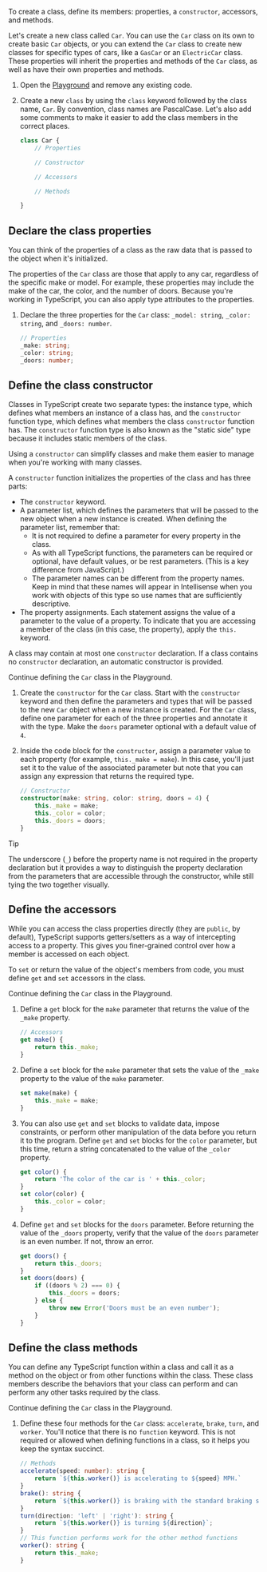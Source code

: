 To create a class, define its members: properties, a `constructor`, accessors, and methods.

Let's create a new class called `Car`. You can use the `Car` class on its own to create basic `Car` objects, or you can extend the `Car` class to create new classes for specific types of cars, like a `GasCar` or an `ElectricCar` class. These properties will inherit the properties and methods of the `Car` class, as well as have their own properties and methods.

1. Open the [Playground](https://www.typescriptlang.org/play) and remove any existing code.
1. Create a new `class` by using the `class` keyword followed by the class name, `Car`. By convention, class names are PascalCase. Let's also add some comments to make it easier to add the class members in the correct places.

    ```typescript
    class Car {
        // Properties
    
        // Constructor
    
        // Accessors
    
        // Methods
    
    }
    ```

## Declare the class properties

You can think of the properties of a class as the raw data that is passed to the object when it's initialized.

The properties of the `Car` class are those that apply to any car, regardless of the specific make or model. For example, these properties may include the make of the car, the color, and the number of doors. Because you're working in TypeScript, you can also apply type attributes to the properties.

1. Declare the three properties for the `Car` class: `_model: string`, `_color: string`, and `_doors: number`.

    ```typescript
    // Properties
    _make: string;
    _color: string;
    _doors: number;
    ```

## Define the class constructor

Classes in TypeScript create two separate types: the instance type, which defines what members an instance of a class has, and the `constructor` function type, which defines what members the class `constructor` function has. The `constructor` function type is also known as the "static side" type because it includes static members of the class.

Using a `constructor` can simplify classes and make them easier to manage when you're working with many classes.

A `constructor` function initializes the properties of the class and has three parts:

- The `constructor` keyword.
- A parameter list, which defines the parameters that will be passed to the new object when a new instance is created. When defining the parameter list, remember that:
  - It is not required to define a parameter for every property in the class.
  - As with all TypeScript functions, the parameters can be required or optional, have default values, or be rest parameters. (This is a key difference from JavaScript.)
  - The parameter names can be different from the property names. Keep in mind that these names will appear in Intellisense when you work with objects of this type so use names that are sufficiently descriptive.
- The property assignments. Each statement assigns the value of a parameter to the value of a property. To indicate that you are accessing a member of the class (in this case, the property), apply the `this.` keyword.

A class may contain at most one `constructor` declaration. If a class contains no `constructor` declaration, an automatic constructor is provided.

Continue defining the `Car` class in the Playground.

1. Create the `constructor` for the `Car` class. Start with the `constructor` keyword and then define the parameters and types that will be passed to the new `Car` object when a new instance is created. For the `Car` class, define one parameter for each of the three properties and annotate it with the type. Make the `doors` parameter optional with a default value of `4`.
1. Inside the code block for the `constructor`, assign a parameter value to each property (for example, `this._make = make`). In this case, you'll just set it to the value of the associated parameter but note that you can assign any expression that returns the required type.

    ```typescript
    // Constructor
    constructor(make: string, color: string, doors = 4) {
        this._make = make;
        this._color = color;
        this._doors = doors;
    }
    ```

> [!TIP]
> The underscore (`_`) before the property name is not required in the property declaration but it provides a way to distinguish the property declaration from the parameters that are accessible through the constructor, while still tying the two together visually.

## Define the accessors

While you can access the class properties directly (they are `public`, by default), TypeScript supports getters/setters as a way of intercepting access to a property. This gives you finer-grained control over how a member is accessed on each object.

To `set` or return the value of the object's members from code, you must define `get` and `set` accessors in the class.

Continue defining the `Car` class in the Playground.

1. Define a `get` block for the `make` parameter that returns the value of the `_make` property.

    ```typescript
    // Accessors
    get make() {
        return this._make;
    }
    ```

1. Define a `set` block for the `make` parameter that sets the value of the `_make` property to the value of the `make` parameter.

    ```typescript
    set make(make) {
        this._make = make;
    }
    ```

1. You can also use `get` and `set` blocks to validate data, impose constraints, or perform other manipulation of the data before you return it to the program. Define `get` and `set` blocks for the `color` parameter, but this time, return a string concatenated to the value of the `_color` property.

    ```typescript
    get color() {
        return 'The color of the car is ' + this._color;
    }
    set color(color) {
        this._color = color;
    }
    ```

1. Define `get` and `set` blocks for the `doors` parameter. Before returning the value of the `_doors` property, verify that the value of the `doors` parameter is an even number. If not, throw an error.

    ```typescript
    get doors() {
        return this._doors;
    }
    set doors(doors) {
        if ((doors % 2) === 0) {
            this._doors = doors;
        } else {
            throw new Error('Doors must be an even number');
        }
    }
    ```

## Define the class methods

You can define any TypeScript function within a class and call it as a method on the object or from other functions within the class. These class members describe the behaviors that your class can perform and can perform any other tasks required by the class.

Continue defining the `Car` class in the Playground.

1. Define these four methods for the `Car` class: `accelerate`, `brake`, `turn`, and `worker`. You'll notice that there is no `function` keyword. This is not required or allowed when defining functions in a class, so it helps you keep the syntax succinct.

    ```typescript
    // Methods
    accelerate(speed: number): string {
        return `${this.worker()} is accelerating to ${speed} MPH.`
    }
    brake(): string {
        return `${this.worker()} is braking with the standard braking system.`
    }
    turn(direction: 'left' | 'right'): string {
        return `${this.worker()} is turning ${direction}`;
    }
    // This function performs work for the other method functions
    worker(): string {
        return this._make;
    }
    ```
